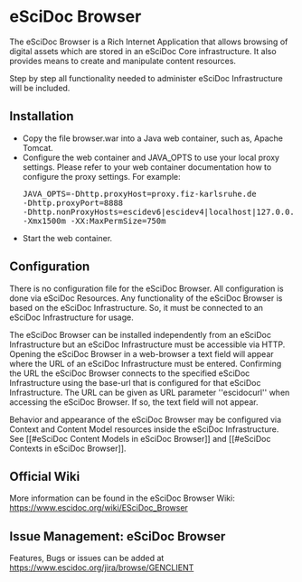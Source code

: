 # eSciDoc Browser 

The eSciDoc Browser is a Rich Internet Application that allows browsing of digital assets which are stored in an eSciDoc Core infrastructure. 
It also provides means to create and manipulate content resources.

Step by step all functionality needed to administer eSciDoc Infrastructure will be included.
  
## Installation 
* Copy the file browser.war into a Java web container, such as, Apache Tomcat.
* Configure the web container and JAVA_OPTS to use your local proxy settings. Please refer to your web container documentation how to configure the proxy settings. For example: <pre>JAVA_OPTS=-Dhttp.proxyHost=proxy.fiz-karlsruhe.de -Dhttp.proxyPort=8888 -Dhttp.nonProxyHosts=escidev6|escidev4|localhost|127.0.0.1|141.66.11.*|*.fiz-karlsruhe.de|www.escidoc.org|www.escidoc.de|escidev6.fiz-karlsruhe.de -Xmx1500m -XX:MaxPermSize=750m</pre>
* Start the web container.

## Configuration
There is no configuration file for the eSciDoc Browser. All configuration is done via eSciDoc Resources.
Any functionality of the eSciDoc Browser is based on the eSciDoc Infrastructure. So, it must be connected to an eSciDoc Infrastructure for usage. 

The eSciDoc Browser can be installed independently from an eSciDoc Infrastructure but an eSciDoc Infrastructure must be accessible via HTTP. Opening the eSciDoc Browser in a web-browser a text field will appear where the URL of an eSciDoc Infrastructure must be entered. Confirming the URL the eSciDoc Browser connects to the specified eSciDoc Infrastructure using the base-url that is configured for that eSciDoc Infrastructure. The URL can be given as URL parameter ''escidocurl'' when accessing the eSciDoc Browser. If so, the text field will not appear.

Behavior and appearance of the eSciDoc Browser may be configured via Context and Content Model resources inside the eSciDoc Infrastructure. See [[#eSciDoc Content Models in eSciDoc Browser]] and [[#eSciDoc Contexts in eSciDoc Browser]].

## Official Wiki 
More information can be found in the eSciDoc Browser Wiki:  https://www.escidoc.org/wiki/ESciDoc_Browser

## Issue Management: eSciDoc Browser 
Features, Bugs or issues can be added at https://www.escidoc.org/jira/browse/GENCLIENT
